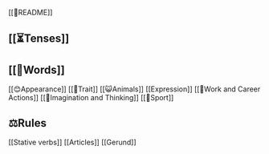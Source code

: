 [[📕README]]
## **[[⏳Tenses]]** 
## [[📑Words]]
[[😊Appearance]]
[[📑Trait]]
[[😺Animals]]
[[Expression]]
[[🏢Work and Career Actions]]
[[🤔Imagination and Thinking]]
[[🏓Sport]]
## ⚖Rules
[[Stative verbs]]
[[Articles]]
[[Gerund]]